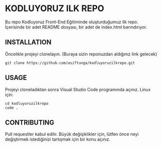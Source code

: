 # KODLUYORUZ ILK REPO
Bu repo Kodluyoruz Front-End Eğitiminde oluşturduğumuz ilk repo. İçerisinde bir adet README dosyası, bir adet de index.html barındırıyor.

## INSTALLATION
Öncelikle projeyi clonelayın. (Buraya sizin reponuzdan aldığınız link gelecek)
```
git clone https://github.com/asiftunga/kodluyoruzilkrepo.git
```

## USAGE
Projeyi cloneladıktan sonra Visual Studio Code programında açınız.
Linux için:
```
cd kodluyoruzilkrepo
code .
```

## CONTRIBUTING
Pull requestler kabul edilir. Büyük değişiklikler için, lütfen önce neyi değiştirmek istediğinizi tartışmak için bir konu açınız.